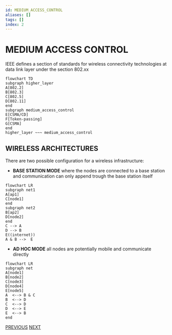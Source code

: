 ```yaml
---
id: MEDIUM_ACCESS_CONTROL
aliases: []
tags: []
index: 2
---
```


# MEDIUM ACCESS CONTROL

IEEE defines a section of standards for wireless connectivity technologies at data link layer under the section 802.xx

```mermaid
flowchart TD
subgraph higher_layer
A[802.2]
B[802.3]
C[802.5]
D[802.11]
end
subgraph medium_access_control
E[CSMA/CD]
F[Token-passing]
G[CSMA]
end
higher_layer ~~~ medium_access_control
```

## WIRELESS ARCHITECTURES

There are two possible configuration for a wireless infrastructure:

- **BASE STATION MODE** where the nodes are connected to a base station and communication can only append trough the base station itself

```mermaid
flowchart LR
subgraph net1
A[ap1]
C[node1]
end
subgraph net2
B[ap2]
D[node2]
end
C --> A
D --> B
E((internet))
A & B -->  E
```


- **AD HOC MODE** all nodes are potentially mobile and communicate directly

```mermaid
flowchart LR
subgraph net
A[node1]
B[node2]
C[node3]
D[node4]
E[node5]
A  <--> B & C
B  <--> D
C  <--> D
D  <--> E
E  <--> B
end
```

[PREVIOUS](pages/wireless/WIRELESS_COMMUNICATION.md) [NEXT](mobile_systems/pages/wireless/CSMA.md)
